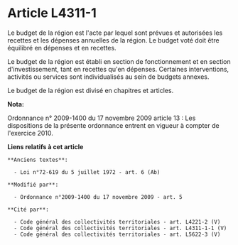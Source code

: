 # Article L4311-1

Le budget de la région est l'acte par lequel sont prévues et autorisées les recettes et les dépenses annuelles de la région.
Le budget voté doit être équilibré en dépenses et en recettes. 

Le budget de la région est établi en section de fonctionnement et en section d'investissement, tant en recettes qu'en
dépenses. Certaines interventions, activités ou services sont individualisés au sein de budgets annexes. 

Le budget de la région est divisé en chapitres et articles.

**Nota:**

Ordonnance n° 2009-1400 du 17 novembre 2009 article 13 : Les dispositions de la présente ordonnance entrent en vigueur à
compter de l'exercice 2010.

**Liens relatifs à cet article**

	**Anciens textes**:

	  - Loi n°72-619 du 5 juillet 1972 - art. 6 (Ab)

	**Modifié par**:

	  - Ordonnance n°2009-1400 du 17 novembre 2009 - art. 5

	**Cité par**:

	  - Code général des collectivités territoriales - art. L4221-2 (V)
	  - Code général des collectivités territoriales - art. L4311-1-1 (V)
	  - Code général des collectivités territoriales - art. L5622-3 (V)
